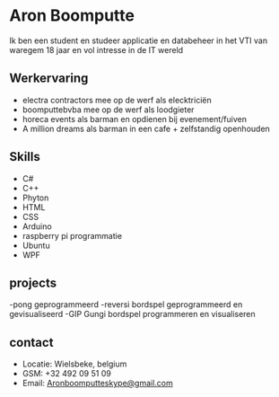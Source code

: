 # Aron Boomputte
Ik ben een student en studeer applicatie en databeheer in het VTI van waregem 
18 jaar en vol intresse in de IT wereld

## Werkervaring

- electra contractors mee op de werf als elecktriciën
- boomputtebvba mee op de werf als loodgieter
- horeca events als barman en opdienen bij evenement/fuiven
- A million dreams als barman in een cafe + zelfstandig openhouden

## Skills

- C#
- C++
- Phyton
- HTML
- CSS
- Arduino
- raspberry pi programmatie
- Ubuntu
- WPF

## projects

-pong geprogrammeerd 
-reversi bordspel geprogrammeerd en gevisualiseerd
-GIP Gungi bordspel programmeren en visualiseren

## contact

- Locatie: Wielsbeke, belgium
- GSM: +32 492 09 51 09
- Email: Aronboomputteskype@gmail.com
<!--
**BoomputteAron/BoomputteAron** is a ✨ _special_ ✨ repository because its `README.md` (this file) appears on your GitHub profile.

Here are some ideas to get you started:

- 🔭 I’m currently working on ...
- 🌱 I’m currently learning ...
- 👯 I’m looking to collaborate on ...
- 🤔 I’m looking for help with ...
- 💬 Ask me about ...
- 📫 How to reach me: ...
- 😄 Pronouns: ...
- ⚡ Fun fact: ...
-->
